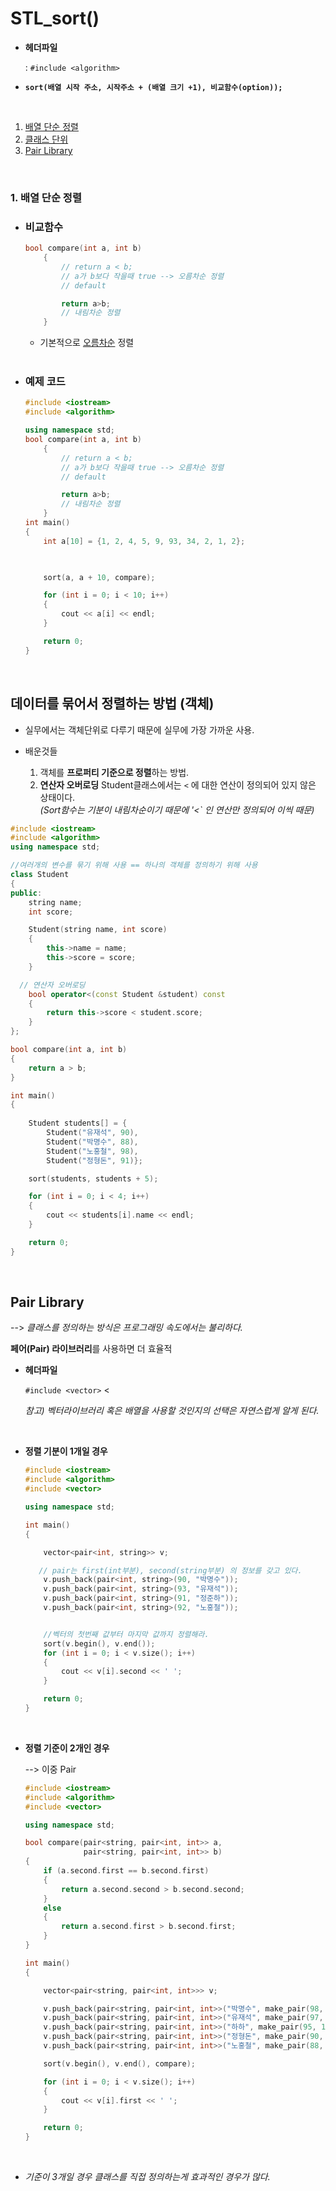 # STL_sort()

- **헤더파일** 

  : `#include <algorithm>`


- **`sort(배열 시작 주소, 시작주소 + (배열 크기 +1), 비교함수(option)); `** 

</br> 

1. [배열 단순 정렬](#배열-단순-정렬)
2. [클래스 단위](#데이터를-묶어서--정렬하는-방법-객체)
3. [Pair Library](#pair-library)

</br> 

### 1. 배열 단순 정렬

- ### 비교함수

  ```c++
  bool compare(int a, int b)
      {
          // return a < b;
          // a가 b보다 작을때 true --> 오름차순 정렬
          // default 
  
          return a>b;
          // 내림차순 정렬
      }
  ```

  - 기본적으로 <u>오름차순</u> 정렬

  </br> 

- ### 예제 코드

  ```c++
  #include <iostream>
  #include <algorithm>
  
  using namespace std;
  bool compare(int a, int b)
      {
          // return a < b;
          // a가 b보다 작을때 true --> 오름차순 정렬
          // default 
  
          return a>b;
          // 내림차순 정렬
      }
  int main()
  {
      int a[10] = {1, 2, 4, 5, 9, 93, 34, 2, 1, 2};
  
      
  
      sort(a, a + 10, compare);
  
      for (int i = 0; i < 10; i++)
      {
          cout << a[i] << endl;
      }
  
      return 0;
  }
  ```

  </br> 

## 데이터를 묶어서  정렬하는 방법 (객체)

- 실무에서는 객체단위로 다루기 때문에 실무에 가장 가까운 사용.

- 배운것들

  1. 객체를 **프로퍼티 기준으로 정렬**하는 방법.
  2. **연산자 오버로딩**
     Student클래스에서는 `<` 에 대한 연산이 정의되어 있지 않은 상태이다.</br>
     *(Sort함수는 기분이 내림차순이기 때문에 '<` 인 연산만 정의되어 이씩 때문)*

  

```c++
#include <iostream>
#include <algorithm>
using namespace std;

//여러개의 변수를 묶기 위해 사용 == 하나의 객체를 정의하기 위해 사용
class Student
{
public:
    string name;
    int score;

    Student(string name, int score)
    {
        this->name = name;
        this->score = score;
    }

  // 연산자 오버로딩
    bool operator<(const Student &student) const
    {
        return this->score < student.score;
    }
};

bool compare(int a, int b)
{
    return a > b;
}

int main()
{
   
    Student students[] = {
        Student("유재석", 90),
        Student("박명수", 88),
        Student("노홍철", 98),
        Student("정형돈", 91)};

    sort(students, students + 5);

    for (int i = 0; i < 4; i++)
    {
        cout << students[i].name << endl;
    }

    return 0;
}
```

</br> 

## Pair Library

--> *클래스를 정의하는 방식은 프로그래밍 속도에서는 불리하다.*
</br>

**페어(Pair) 라이브러리**를 사용하면 더 효율적

- **헤더파일**

  `#include <vector>` <</br> 

  *참고)* *벡터라이브러리 혹은 배열을 사용할 것인지의 선택은 자연스럽게 알게 된다.*

</br> 

- **정렬 기분이 1개일 경우**

  ```c++
  #include <iostream>
  #include <algorithm>
  #include <vector>
  
  using namespace std;
  
  int main()
  {
  
      vector<pair<int, string>> v;
  
     // pair는 first(int부분), second(string부분) 의 정보를 갖고 있다.
      v.push_back(pair<int, string>(90, "박명수"));
      v.push_back(pair<int, string>(93, "유재석"));
      v.push_back(pair<int, string>(91, "정준하"));
      v.push_back(pair<int, string>(92, "노홍철"));
  
  
      //벡터의 첫번째 값부터 마지막 값까지 정렬해라.
      sort(v.begin(), v.end());
      for (int i = 0; i < v.size(); i++)
      {
          cout << v[i].second << ' ';
      }
  
      return 0;
  }
  ```

  </br> 

- **정렬 기준이 2개인 경우**

  --> 이중 Pair

  ```c++
  #include <iostream>
  #include <algorithm>
  #include <vector>
  
  using namespace std;
  
  bool compare(pair<string, pair<int, int>> a,
               pair<string, pair<int, int>> b)
  {
      if (a.second.first == b.second.first)
      {
          return a.second.second > b.second.second;
      }
      else
      {
          return a.second.first > b.second.first;
      }
  }
  
  int main()
  {
  
      vector<pair<string, pair<int, int>>> v;
  
      v.push_back(pair<string, pair<int, int>>("박명수", make_pair(98, 19920912)));
      v.push_back(pair<string, pair<int, int>>("유재석", make_pair(97, 19960913)));
      v.push_back(pair<string, pair<int, int>>("하하", make_pair(95, 19930203)));
      v.push_back(pair<string, pair<int, int>>("정형돈", make_pair(90, 19921207)));
      v.push_back(pair<string, pair<int, int>>("노홍철", make_pair(88, 19900302)));
  
      sort(v.begin(), v.end(), compare);
  
      for (int i = 0; i < v.size(); i++)
      {
          cout << v[i].first << ' ';
      }
  
      return 0;
  }
  ```

  </br> 

- *기준이 3개일 경우 클래스를 직접 정의하는게 효과적인 경우가 많다.*
